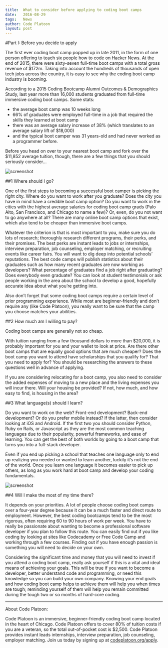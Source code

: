 ```yaml
---
title:  What to consider before applying to coding boot camps
date:   2016-08-29
tags:   News
author: Code Platoon
layout: post
---
```

#Part I: Before you decide to apply

The first ever coding boot camp popped up in late 2011, in the form of one person offering to teach six people how to code on Hacker News. At the end of 2015, there were sixty-seven full-time boot camps with a total gross revenue of $172m. Taking into account the hundreds of thousands of open tech jobs across the country, it is easy to see why the coding boot camp industry is booming.

According to a 2015 Coding Bootcamp Alumni Outcomes & Demographics Study, last year more than 16,000 students graduated from full-time immersive coding boot camps. Some stats:

* the average boot camp was 10 weeks long
* 66% of graduates were employed full-time in a job that required the skills they learned at boot camp
* there was an average salary increase of 38% (which translates to an average salary lift of $18,000)
* and the typical boot camper was 31 years-old and had never worked as a programmer before.

Before you head on over to your nearest boot camp and fork over the $11,852 average tuition, though, there are a few things that you should seriously consider…

![screenshot](https://cdn-images-1.medium.com/max/800/0*dX8zb0vu_7N8bx5T.png)

##1 Where should I go?

One of the first steps to becoming a successful boot camper is picking the right city. Where do you want to work after you graduate? Does the city you have in mind have a credible boot camp option? Do you want to work in the cities with the highest average salaries for coding boot camp grads (Palo Alto, San Francisco, and Chicago to name a few)? Or, even, do you not want to go anywhere at all? There are many online boot camp options that exist, which also tend to be cheaper than immersive boot camps.

Whatever the criterion is that is most important to you, make sure you do lots of research; thoroughly research different programs, their perks, and their promises. The best perks are instant leads to jobs or internships, interview preparation, job counseling, employer matching, or recruiting events like career fairs. You will want to dig deep into potential schools’ reputations. The best code camps will publish statistics about their graduates such as how many recent graduates are now working as developers? What percentage of graduates find a job right after graduating? Does everybody even graduate? You can look at student testimonials or ask people working in the area about the school to develop a good, hopefully accurate idea about what you’re getting into.

Also don’t forget that some coding boot camps require a certain level of prior programming experience. While most are beginner-friendly and don’t require any (like Code Platoon), you really want to be sure that the camp you choose matches your abilities.

##2 How much am I willing to pay?

Coding boot camps are generally not so cheap.

With tuition ranging from a few thousand dollars to more than $20,000, it is probably important for you and your wallet to look at price. Are there other boot camps that are equally good options that are much cheaper? Does the boot camp you want to attend have scholarships that you qualify for? That you need to apply for? You should be researching the answers to these questions well in advance of applying.

If you are considering relocating for a boot camp, you also need to consider the added expenses of moving to a new place and the living expenses you will incur there. Will your housing be provided? If not, how much, and how easy to find, is housing in the area?

##3 What language(s) should I learn?

Do you want to work on the web? Front-end development? Back-end development? Or do you prefer mobile instead? If the latter, then consider looking at iOS and Android. If the first two you should consider Python, Ruby on Rails, or Javascript as they are the most common teaching languages due to their popularity, powerful frameworks, and ease of learning. You can get the best of both worlds by going to a boot camp that turns you into a full-stack developer.

Even if you end up picking a school that teaches one language only to end up realizing you needed or wanted to learn another, luckily it’s not the end of the world. Once you learn one language it becomes easier to pick up others, as long as you work hard at boot camp and develop your coding fundamentals.

![screenshot](https://cdn-images-1.medium.com/max/800/0*WIMgvSZH_7CIZike.png)

##4 Will I make the most of my time there?

It depends on your priorities. A lot of people choose coding boot camps over a four-year degree because it can be a much faster and direct route to employment. However, the best coding bootcamps tend to be the most rigorous, often requiring 60 to 90 hours of work per week. You have to really be passionate about wanting to become a professional software developer if you plan to follow this route. You can easily find out if you like coding by looking at sites like Codecademy or Free Code Camp and working through a few courses. Finding out if you have enough passion is something you will need to decide on your own. 

Considering the significant time and money that you will need to invest if you attend a coding boot camp, really ask yourself if this is a vital and ideal means of achieving your goals. This will be true if you want to become a developer, better understand code and programming, or need this knowledge so you can build your own company. Knowing your end goals and how coding boot camp helps to achieve them will help you when times are tough; reminding yourself of them will help you remain committed during the tough two or so months of hard-core coding.

*****

About Code Platoon:

Code Platoon is an immersive, beginner-friendly coding boot camp located in the heart of Chicago. Code Platoon offers to cover 80% of tuition costs if you are a veteran, so the total out-of-pocket cost is $2,500. Code Platoon provides instant leads internships, interview preparation, job counseling, employer matching. Join us today by signing up at [codeplatoon.org/apply](http://codeplatoon.org/apply).